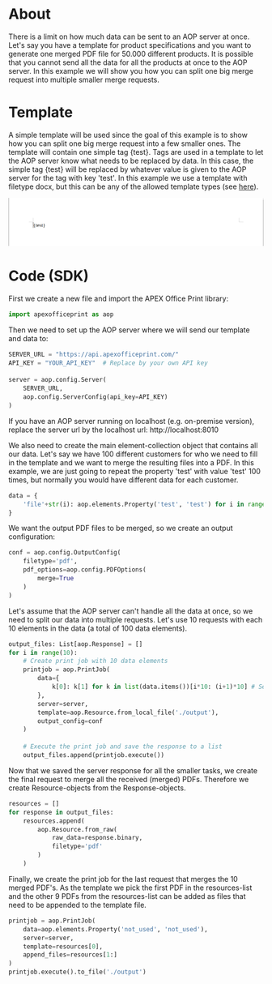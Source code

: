 # About
There is a limit on how much data can be sent to an AOP server at once. Let's say you have a template for product specifications and you want to generate one merged PDF file for 50.000 different products. It is possible that you cannot send all the data for all the products at once to the AOP server. In this example we will show you how you can split one big merge request into multiple smaller merge requests.

# Template
A simple template will be used since the goal of this example is to show how you can split one big merge request into a few smaller ones. The template will contain one simple tag {test}. Tags are used in a template to let the AOP server know what needs to be replaced by data. In this case, the simple tag {test} will be replaced by whatever value is given to the AOP server for the tag with key 'test'. In this example we use a template with filetype docx, but this can be any of the allowed template types (see [here](https://www.apexofficeprint.com/docs/#tag-overview)).

<img src="./template.png" width="600" />
<!-- TODO: change this link to Github link -->

# Code (SDK)
First we create a new file and import the APEX Office Print library:
```python
import apexofficeprint as aop
```

Then we need to set up the AOP server where we will send our template and data to:
```python
SERVER_URL = "https://api.apexofficeprint.com/"
API_KEY = "YOUR_API_KEY"  # Replace by your own API key

server = aop.config.Server(
    SERVER_URL,
    aop.config.ServerConfig(api_key=API_KEY)
)
```
If you have an AOP server running on localhost (e.g. on-premise version), replace the server url by the localhost url: http://localhost:8010

We also need to create the main element-collection object that contains all our data. Let's say we have 100 different customers for who we need to fill in the template and we want to merge the resulting files into a PDF. In this example, we are just going to repeat the property 'test' with value 'test' 100 times, but normally you would have different data for each customer.
```python
data = {
    'file'+str(i): aop.elements.Property('test', 'test') for i in range(100)
}
```


We want the output PDF files to be merged, so we create an output configuration:
```python
conf = aop.config.OutputConfig(
    filetype='pdf',
    pdf_options=aop.config.PDFOptions(
        merge=True
    )
)
```


Let's assume that the AOP server can't handle all the data at once, so we need to split our data into multiple requests. Let's use 10 requests with each 10 elements in the data (a total of 100 data elements).
```python
output_files: List[aop.Response] = []
for i in range(10):
    # Create print job with 10 data elements
    printjob = aop.PrintJob(
        data={
            k[0]: k[1] for k in list(data.items())[i*10: (i+1)*10] # Select 10 data elements from the data
        },
        server=server,
        template=aop.Resource.from_local_file('./output'),
        output_config=conf
    )

    # Execute the print job and save the response to a list
    output_files.append(printjob.execute())
```


Now that we saved the server response for all the smaller tasks, we create the final request to merge all the received (merged) PDFs. Therefore we create Resource-objects from the Response-objects.
```python
resources = []
for response in output_files:
    resources.append(
        aop.Resource.from_raw(
            raw_data=response.binary,
            filetype='pdf'
        )
    )
```

Finally, we create the print job for the last request that merges the 10 merged PDF's. As the template we pick the first PDF in the resources-list and the other 9 PDFs from the resources-list can be added as files that need to be appended to the template file.
```python
printjob = aop.PrintJob(
    data=aop.elements.Property('not_used', 'not_used'),
    server=server,
    template=resources[0],
    append_files=resources[1:]
)
printjob.execute().to_file('./output')
```
